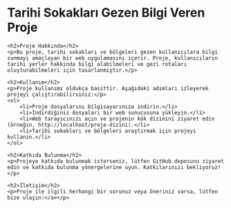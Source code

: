 <body>
    <h1>Tarihi Sokakları Gezen Bilgi Veren Proje</h1>
    
    <h2>Proje Hakkında</h2>
    <p>Bu proje, tarihi sokakları ve bölgeleri gezen kullanıcılara bilgi sunmayı amaçlayan bir web uygulamasını içerir. Proje, kullanıcıların tarihi yerler hakkında bilgi alabilmeleri ve gezi rotaları oluşturabilmeleri için tasarlanmıştır.</p>

    <h2>Kullanım</h2>
    <p>Proje kullanımı oldukça basittir. Aşağıdaki adımları izleyerek projeyi çalıştırabilirsiniz:</p>
    <ol>
        <li>Proje dosyalarını bilgisayarınıza indirin.</li>
        <li>İndirdiğiniz dosyaları bir web sunucusuna yükleyin.</li>
        <li>Web tarayıcınızı açın ve projenin kök dizinini ziyaret edin (örneğin, http://localhost/proje-dizini).</li>
        <li>Tarihi sokakları ve bölgeleri araştırmak için projeyi kullanın.</li>
    </ol>

    <h2>Katkıda Bulunma</h2>
    <p>Projeye katkıda bulunmak isterseniz, lütfen GitHub deposunu ziyaret edin ve katkıda bulunma yönergelerine uyun. Katkılarınızı bekliyoruz!</p>

    <h2>İletişim</h2>
    <p>Proje ile ilgili herhangi bir sorunuz veya öneriniz varsa, lütfen bize ulaşın:</a></p>
</body>
</html>
